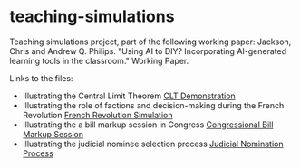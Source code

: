 # teaching-simulations
Teaching simulations project, part of the following working paper: Jackson, Chris and Andrew Q. Philips. "Using AI to DIY? Incorporating AI-generated learning tools in the classroom." Working Paper.

Links to the files:
* Illustrating the Central Limit Theorem [CLT Demonstration](https://andyphilips.github.io/teaching-simulations/clt-demo.html)
* Illustrating the role of factions and decision-making during the French Revolution [French Revolution Simulation](https://andyphilips.github.io/teaching-simulations/french-revolution.html)
* Illustrating the a bill markup session in Congress [Congressional Bill Markup Session](https://andyphilips.github.io/teaching-simulations/congressional-markup-simulation(1).html)
* Illustrating the judicial nominee selection process [Judicial Nomination Process](https://andyphilips.github.io/teaching-simulations/judicial-seleciton-process.html)
